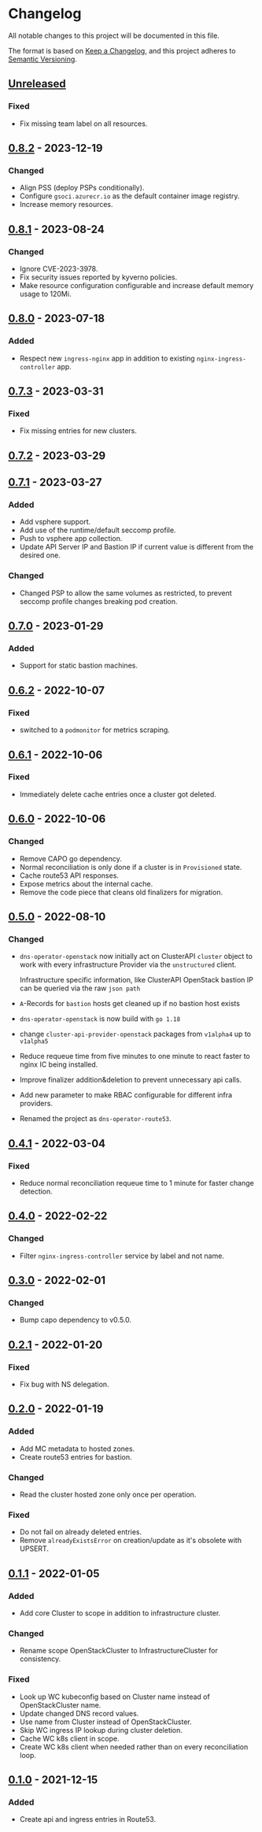 # Changelog

All notable changes to this project will be documented in this file.

The format is based on [Keep a Changelog](https://keepachangelog.com/en/1.0.0/),
and this project adheres to [Semantic Versioning](https://semver.org/spec/v2.0.0.html).

## [Unreleased]

### Fixed

- Fix missing team label on all resources.

## [0.8.2] - 2023-12-19

### Changed

- Align PSS (deploy PSPs conditionally).
- Configure `gsoci.azurecr.io` as the default container image registry.
- Increase memory resources.

## [0.8.1] - 2023-08-24

### Changed

- Ignore CVE-2023-3978.
- Fix security issues reported by kyverno policies.
- Make resource configuration configurable and increase default memory usage to 120Mi.

## [0.8.0] - 2023-07-18

### Added

- Respect new `ingress-nginx` app in addition to existing `nginx-ingress-controller` app.

## [0.7.3] - 2023-03-31

### Fixed

- Fix missing entries for new clusters.

## [0.7.2] - 2023-03-29

## [0.7.1] - 2023-03-27

### Added

- Add vsphere support.
- Add use of the runtime/default seccomp profile.
- Push to vsphere app collection.
- Update API Server IP and Bastion IP if current value is different from the desired one.

### Changed

- Changed PSP to allow the same volumes as restricted, to prevent seccomp profile changes breaking pod creation.

## [0.7.0] - 2023-01-29

### Added

- Support for static bastion machines.

## [0.6.2] - 2022-10-07

### Fixed

- switched to a `podmonitor` for metrics scraping.

## [0.6.1] - 2022-10-06

### Fixed

- Immediately delete cache entries once a cluster got deleted.

## [0.6.0] - 2022-10-06

### Changed

- Remove CAPO go dependency.
- Normal reconciliation is only done if a cluster is in `Provisioned` state.
- Cache route53 API responses.
- Expose metrics about the internal cache.
- Remove the code piece that cleans old finalizers for migration.

## [0.5.0] - 2022-08-10

### Changed

- `dns-operator-openstack` now initially act on ClusterAPI `cluster` object to work with every
  infrastructure Provider via the `unstructured` client.

  Infrastructure specific information, like ClusterAPI OpenStack bastion IP can be queried via the
  raw `json path`
- `A`-Records for `bastion` hosts get cleaned up if no bastion host exists
- `dns-operator-openstack` is now build with `go 1.18`
- change `cluster-api-provider-openstack` packages from `v1alpha4` up to `v1alpha5` 
- Reduce requeue time from five minutes to one minute to react faster to nginx IC being installed.
- Improve finalizer addition&deletion to prevent unnecessary api calls.
- Add new parameter to make RBAC configurable for different infra providers.
- Renamed the project as `dns-operator-route53`.

## [0.4.1] - 2022-03-04

### Fixed

- Reduce normal reconciliation requeue time to 1 minute for faster change detection.

## [0.4.0] - 2022-02-22

### Changed

- Filter `nginx-ingress-controller` service by label and not name.

## [0.3.0] - 2022-02-01

### Changed

- Bump capo dependency to v0.5.0.

## [0.2.1] - 2022-01-20

### Fixed

- Fix bug with NS delegation.

## [0.2.0] - 2022-01-19

### Added

- Add MC metadata to hosted zones.
- Create route53 entries for bastion.

### Changed

- Read the cluster hosted zone only once per operation.

### Fixed

- Do not fail on already deleted entries.
- Remove `alreadyExistsError` on creation/update as it's obsolete with UPSERT.

## [0.1.1] - 2022-01-05

### Added

- Add core Cluster to scope in addition to infrastructure cluster.

### Changed

- Rename scope OpenStackCluster to InfrastructureCluster for consistency.

### Fixed

- Look up WC kubeconfig based on Cluster name instead of OpenStackCluster name.
- Update changed DNS record values.
- Use name from Cluster instead of OpenStackCluster.
- Skip WC ingress IP lookup during cluster deletion.
- Cache WC k8s client in scope.
- Create WC k8s client when needed rather than on every reconciliation loop.

## [0.1.0] - 2021-12-15

### Added

- Create api and ingress entries in Route53.

[Unreleased]: https://github.com/giantswarm/dns-operator-route53/compare/v0.8.2...HEAD
[0.8.2]: https://github.com/giantswarm/dns-operator-route53/compare/v0.8.1...v0.8.2
[0.8.1]: https://github.com/giantswarm/dns-operator-route53/compare/v0.8.0...v0.8.1
[0.8.0]: https://github.com/giantswarm/dns-operator-route53/compare/v0.7.3...v0.8.0
[0.7.3]: https://github.com/giantswarm/dns-operator-route53/compare/v0.7.2...v0.7.3
[0.7.2]: https://github.com/giantswarm/dns-operator-route53/compare/v0.7.1...v0.7.2
[0.7.1]: https://github.com/giantswarm/dns-operator-route53/compare/v0.7.0...v0.7.1
[0.7.0]: https://github.com/giantswarm/dns-operator-route53/compare/v0.6.2...v0.7.0
[0.6.2]: https://github.com/giantswarm/dns-operator-route53/compare/v0.6.1...v0.6.2
[0.6.1]: https://github.com/giantswarm/dns-operator-route53/compare/v0.6.0...v0.6.1
[0.6.0]: https://github.com/giantswarm/dns-operator-route53/compare/v0.5.0...v0.6.0
[0.5.0]: https://github.com/giantswarm/dns-operator-route53/compare/v0.4.1...v0.5.0
[0.4.1]: https://github.com/giantswarm/dns-operator-openstack/compare/v0.4.0...v0.4.1
[0.4.0]: https://github.com/giantswarm/dns-operator-openstack/compare/v0.3.0...v0.4.0
[0.3.0]: https://github.com/giantswarm/dns-operator-openstack/compare/v0.2.1...v0.3.0
[0.2.1]: https://github.com/giantswarm/dns-operator-openstack/compare/v0.2.0...v0.2.1
[0.2.0]: https://github.com/giantswarm/dns-operator-openstack/compare/v0.1.1...v0.2.0
[0.1.1]: https://github.com/giantswarm/dns-operator-openstack/compare/v0.1.0...v0.1.1
[0.1.0]: https://github.com/giantswarm/dns-operator-openstack/releases/tag/v0.1.0
